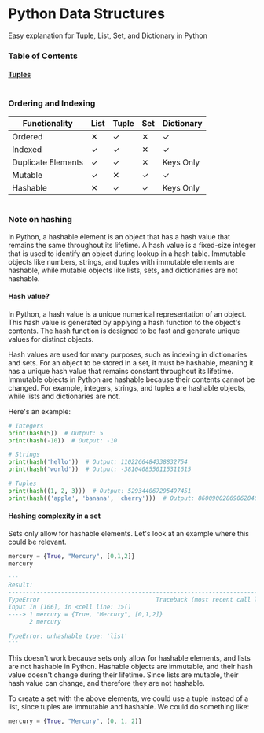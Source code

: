 # Python Data Structures
Easy explanation for Tuple, List, Set, and Dictionary in Python

### Table of Contents

#### [Tuples](https://github.com/psumitcode/python-data-structures/blob/main/Tuples.md)

#

### Ordering and Indexing

| Functionality | List | Tuple | Set | Dictionary |
| --- | --- | --- | --- | --- |
| Ordered | ✕ | ✓ | ✕ | ✓ |
| Indexed | ✓ | ✓ | ✕ | ✓ |
| Duplicate Elements | ✓ | ✓ | ✕ | Keys Only |
| Mutable | ✓ | ✕ | ✓ | ✓ |
| Hashable | ✕ | ✓ | ✓ | Keys Only |

#

### Note on hashing
In Python, a hashable element is an object that has a hash value that remains the same throughout its lifetime. A hash value is a fixed-size integer that is used to identify an object during lookup in a hash table. Immutable objects like numbers, strings, and tuples with immutable elements are hashable, while mutable objects like lists, sets, and dictionaries are not hashable.

#### Hash value?
In Python, a hash value is a unique numerical representation of an object. This hash value is generated by applying a hash function to the object's contents. The hash function is designed to be fast and generate unique values for distinct objects.

Hash values are used for many purposes, such as indexing in dictionaries and sets. For an object to be stored in a set, it must be hashable, meaning it has a unique hash value that remains constant throughout its lifetime. Immutable objects in Python are hashable because their contents cannot be changed. For example, integers, strings, and tuples are hashable objects, while lists and dictionaries are not.

Here's an example:
```python
# Integers
print(hash(5))  # Output: 5
print(hash(-10))  # Output: -10

# Strings
print(hash('hello'))  # Output: 1102266484338832754
print(hash('world'))  # Output: -3810408550115311615

# Tuples
print(hash((1, 2, 3)))  # Output: 529344067295497451
print(hash(('apple', 'banana', 'cherry')))  # Output: 8600900286906204064
```
#### Hashing complexity in a set
Sets only allow for hashable elements. Let's look at an example where this could be relevant.

```python
mercury = {True, "Mercury", [0,1,2]}
mercury

'''
Result:
---------------------------------------------------------------------------
TypeError                                 Traceback (most recent call last)
Input In [106], in <cell line: 1>()
----> 1 mercury = {True, "Mercury", [0,1,2]}
      2 mercury

TypeError: unhashable type: 'list'
'''
```
This doesn't work because sets only allow for hashable elements, and lists are not hashable in Python. Hashable objects are immutable, and their hash value doesn't change during their lifetime. Since lists are mutable, their hash value can change, and therefore they are not hashable.

To create a set with the above elements, we could use a tuple instead of a list, since tuples are immutable and hashable. We could do something like:
```python
mercury = {True, "Mercury", (0, 1, 2)}
```

